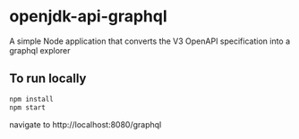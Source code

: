 # openjdk-api-graphql
A simple Node application that converts the V3 OpenAPI specification into a graphql explorer

## To run locally

```bash
npm install
npm start
```

navigate to http://localhost:8080/graphql

